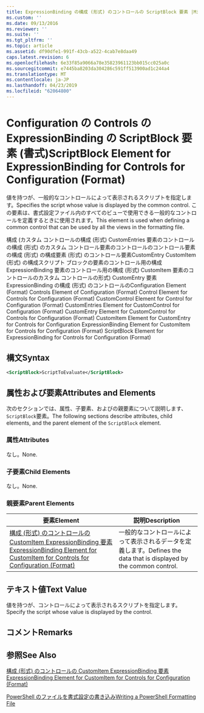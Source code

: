 ```yaml
---
title: ExpressionBinding の構成 (形式) のコントロールの ScriptBlock 要素 |Microsoft Docs
ms.custom: ''
ms.date: 09/13/2016
ms.reviewer: ''
ms.suite: ''
ms.tgt_pltfrm: ''
ms.topic: article
ms.assetid: df90dfe1-991f-43cb-a522-4cab7e8daa49
caps.latest.revision: 6
ms.openlocfilehash: 6e33f85a9066a78e35823961123bb015cc025a0c
ms.sourcegitcommit: e7445ba8203da304286c591ff513900ad1c244a4
ms.translationtype: MT
ms.contentlocale: ja-JP
ms.lasthandoff: 04/23/2019
ms.locfileid: "62064800"
---
```

# <a name="scriptblock-element-for-expressionbinding-for-controls-for-configuration-format"></a><span data-ttu-id="bd15a-102">Configuration の Controls の ExpressionBinding の ScriptBlock 要素 (書式)</span><span class="sxs-lookup"><span data-stu-id="bd15a-102">ScriptBlock Element for ExpressionBinding for Controls for Configuration (Format)</span></span>

<span data-ttu-id="bd15a-103">値を持つが、一般的なコントロールによって表示されるスクリプトを指定します。</span><span class="sxs-lookup"><span data-stu-id="bd15a-103">Specifies the script whose value is displayed by the common control.</span></span> <span data-ttu-id="bd15a-104">この要素は、書式設定ファイル内のすべてのビューで使用できる一般的なコントロールを定義するときに使用されます。</span><span class="sxs-lookup"><span data-stu-id="bd15a-104">This element is used when defining a common control that can be used by all the views in the formatting file.</span></span>

<span data-ttu-id="bd15a-105">構成 (カスタム コントロールの構成 (形式) CustomEntries 要素のコントロールの構成 (形式) のカスタム コントロール要素のコントロールのコントロール要素の構成 (形式) の構成要素 (形式) のコントロール要素CustomEntry CustomItem (形式) の構成スクリプト ブロックの要素のコントロール用の構成 ExpressionBinding 要素のコントロール用の構成 (形式) CustomItem 要素のコントロールのカスタム コントロールの形式) CustomEntry 要素ExpressionBinding の構成 (形式) のコントロールの</span><span class="sxs-lookup"><span data-stu-id="bd15a-105">Configuration Element (Format) Controls Element of Configuration (Format) Control Element for Controls for Configuration (Format) CustomControl Element for Control for Configuration (Format) CustomEntries Element for CustomControl for Configuration (Format) CustomEntry Element for CustomControl for Controls for Configuration (Format) CustomItem Element for CustomEntry for Controls for Configuration ExpressionBinding Element for CustomItem for Controls for Configuration (Format) ScriptBlock Element for ExpressionBinding for Controls for Configuration (Format)</span></span>

## <a name="syntax"></a><span data-ttu-id="bd15a-106">構文</span><span class="sxs-lookup"><span data-stu-id="bd15a-106">Syntax</span></span>

```xml
<ScriptBlock>ScriptToEvaluate</ScriptBlock>
```

## <a name="attributes-and-elements"></a><span data-ttu-id="bd15a-107">属性および要素</span><span class="sxs-lookup"><span data-stu-id="bd15a-107">Attributes and Elements</span></span>

<span data-ttu-id="bd15a-108">次のセクションでは、属性、子要素、およびの親要素について説明します、`ScriptBlock`要素。</span><span class="sxs-lookup"><span data-stu-id="bd15a-108">The following sections describe attributes, child elements, and the parent element of the `ScriptBlock` element.</span></span>

### <a name="attributes"></a><span data-ttu-id="bd15a-109">属性</span><span class="sxs-lookup"><span data-stu-id="bd15a-109">Attributes</span></span>

<span data-ttu-id="bd15a-110">なし。</span><span class="sxs-lookup"><span data-stu-id="bd15a-110">None.</span></span>

### <a name="child-elements"></a><span data-ttu-id="bd15a-111">子要素</span><span class="sxs-lookup"><span data-stu-id="bd15a-111">Child Elements</span></span>

<span data-ttu-id="bd15a-112">なし。</span><span class="sxs-lookup"><span data-stu-id="bd15a-112">None.</span></span>

### <a name="parent-elements"></a><span data-ttu-id="bd15a-113">親要素</span><span class="sxs-lookup"><span data-stu-id="bd15a-113">Parent Elements</span></span>

|<span data-ttu-id="bd15a-114">要素</span><span class="sxs-lookup"><span data-stu-id="bd15a-114">Element</span></span>|<span data-ttu-id="bd15a-115">説明</span><span class="sxs-lookup"><span data-stu-id="bd15a-115">Description</span></span>|
|-------------|-----------------|
|[<span data-ttu-id="bd15a-116">構成 (形式) のコントロールの CustomItem ExpressionBinding 要素</span><span class="sxs-lookup"><span data-stu-id="bd15a-116">ExpressionBinding Element for CustomItem for Controls for Configuration (Format)</span></span>](./expressionbinding-element-for-customitem-for-controls-for-configuration-format.md)|<span data-ttu-id="bd15a-117">一般的なコントロールによって表示されるデータを定義します。</span><span class="sxs-lookup"><span data-stu-id="bd15a-117">Defines the data that is displayed by the common control.</span></span>|

## <a name="text-value"></a><span data-ttu-id="bd15a-118">テキスト値</span><span class="sxs-lookup"><span data-stu-id="bd15a-118">Text Value</span></span>

<span data-ttu-id="bd15a-119">値を持つが、コントロールによって表示されるスクリプトを指定します。</span><span class="sxs-lookup"><span data-stu-id="bd15a-119">Specify the script whose value is displayed by the control.</span></span>

## <a name="remarks"></a><span data-ttu-id="bd15a-120">コメント</span><span class="sxs-lookup"><span data-stu-id="bd15a-120">Remarks</span></span>

## <a name="see-also"></a><span data-ttu-id="bd15a-121">参照</span><span class="sxs-lookup"><span data-stu-id="bd15a-121">See Also</span></span>

[<span data-ttu-id="bd15a-122">構成 (形式) のコントロールの CustomItem ExpressionBinding 要素</span><span class="sxs-lookup"><span data-stu-id="bd15a-122">ExpressionBinding Element for CustomItem for Controls for Configuration (Format)</span></span>](./expressionbinding-element-for-customitem-for-controls-for-configuration-format.md)

[<span data-ttu-id="bd15a-123">PowerShell のファイルを書式設定の書き込み</span><span class="sxs-lookup"><span data-stu-id="bd15a-123">Writing a PowerShell Formatting File</span></span>](./writing-a-powershell-formatting-file.md)
